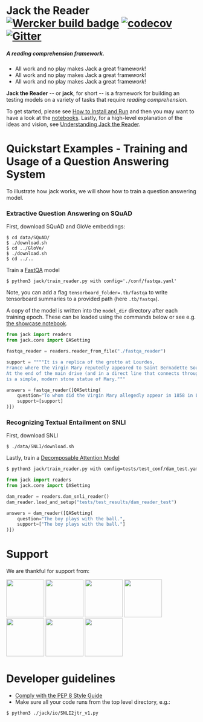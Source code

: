 # Jack the Reader [![Wercker build badge][wercker_badge]][wercker] [![codecov](https://codecov.io/gh/uclmr/jack/branch/master/graph/badge.svg?token=jbZrj9oSmi)](https://codecov.io/gh/uclmr/jack) [![Gitter](https://badges.gitter.im/Join%20Chat.svg)](https://gitter.im/jack-the-reader/Lobby?source=orgpage)
##### A reading comprehension framework.

* All work and no play makes Jack a great frame*work*!
* All work and no play makes Jack a great frame*work*!
* All work and no play makes Jack a great frame*work*!

[wercker_badge]: https://app.wercker.com/status/8ed61192a5b16769a41dc24c30a3bc6a/s/master
[wercker]: https://app.wercker.com/project/byKey/8ed61192a5b16769a41dc24c30a3bc6a
[heres_johnny]: https://upload.wikimedia.org/wikipedia/en/b/bb/The_shining_heres_johnny.jpg

**Jack the Reader** -- or **jack**, for short -- is a framework for building an testing models on a variety of tasks that require *reading comprehension*.

To get started, please see [How to Install and Run][install] and then you may
want to have a look at the [notebooks][notebooks].  Lastly, for a high-level explanation of the ideas and
vision, see [Understanding Jack the Reader][understanding].

[install]: docs/How_to_install_and_run.md
[api]: https://uclmr.github.io/jack/
[notebooks]: notebooks/
[understanding]: docs/Understanding_Jack_the_Reader.md

# Quickstart Examples - Training and Usage of a Question Answering System

To illustrate how jack works, we will show how to train a question answering
model.

### Extractive Question Answering on SQuAD

First, download SQuAD and GloVe embeddings:

```shell
$ cd data/SQuAD/
$ ./download.sh
$ cd ../GloVe/
$ ./download.sh
$ cd ../..
```

Train a [FastQA][fastqa] model

```shell
$ python3 jack/train_reader.py with config='./conf/fastqa.yaml'
```

Note, you can add a flag `tensorboard_folder=.tb/fastqa` to write tensorboard
summaries to a provided path (here `.tb/fastqa`).

A copy of the model is written into the `model_dir` directory after each
training epoch.  These can be loaded using the commands below or see e.g.
[the showcase notebook][showcase].

```python
from jack import readers
from jack.core import QASetting

fastqa_reader = readers.reader_from_file("./fastqa_reader")

support = """"It is a replica of the grotto at Lourdes, 
France where the Virgin Mary reputedly appeared to Saint Bernadette Soubirous in 1858. 
At the end of the main drive (and in a direct line that connects through 3 statues and the Gold Dome), 
is a simple, modern stone statue of Mary."""

answers = fastqa_reader([QASetting(
    question="To whom did the Virgin Mary allegedly appear in 1858 in Lourdes France?",
    support=[support]
)])
```

[fastqa]: https://arxiv.org/abs/1703.04816
[showcase]: notebooks/Showcasing_Jack.ipynb

### Recognizing Textual Entailment on SNLI

First, download SNLI

```shell
$ ./data/SNLI/download.sh
```

Lastly, train a [Decomposable Attention Model][dam]

```bash
$ python3 jack/train_reader.py with config=tests/test_conf/dam_test.yaml
```

```python
from jack import readers
from jack.core import QASetting

dam_reader = readers.dam_snli_reader()
dam_reader.load_and_setup("tests/test_results/dam_reader_test")

answers = dam_reader([QASetting(
    question="The boy plays with the ball.",
    support=["The boy plays with the ball."]
)])
```

[dam]: https://arxiv.org/abs/1703.04816

# Support
We are thankful for support from:

<a href="http://mr.cs.ucl.ac.uk/"><img src="http://mr.cs.ucl.ac.uk/images/uclmr_logo_round.png" width="100px"></a>
<a href="http://www.softwarecampus.de/start/df"><img src="https://idw-online.de/de/newsimage?id=186901&size=screen" width="100px"></a>
<a href="http://bloomsbury.ai/"><img src="https://www.dropbox.com/s/7hdb42azs03hbve/logo_text_square.png?raw=1" width="100px"></a>
<a href="https://www.dfki.de/web"><img src="https://www.dfki.de/web/presse/bildmaterial/dfki-logo-e-schrift.jpg" width="100px"></a>
<a href="http://www.pgafamilyfoundation.org"><img src="https://portlandmercado.files.wordpress.com/2013/02/pgaff_pms.jpg" width="100px"></a>
<a href="http://summa-project.eu/"><img src="http://summa-project.eu/wp-content/uploads/2017/04/summalogofinal.png" width="100px"></a>
<a href="http://ec.europa.eu/research/mariecurieactions/funded-projects/career-integration-grants_en"><img src="https://upload.wikimedia.org/wikipedia/commons/thumb/8/84/European_Commission.svg/2000px-European_Commission.svg.png" width="100px"></a>

# Developer guidelines

- [Comply with the PEP 8 Style Guide][pep8]
- Make sure all your code runs from the top level directory, e.g.:

```shell
$ python3 ./jack/io/SNLI2jtr_v1.py
```

[pep8]: https://www.python.org/dev/peps/pep-0008/
